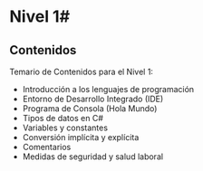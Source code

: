 # Nivel 1#

## Contenidos

Temario de Contenidos para el Nivel 1: 
<br>
<ul>
    <li>Introducción a los lenguajes de programación</li>
    <li>Entorno de Desarrollo Integrado (IDE)</li>
    <li>Programa de Consola (Hola Mundo)</li>
    <li>Tipos de datos en C#</li>
    <li>Variables y constantes</li>
    <li>Conversión implícita y explícita</li>
    <li>Comentarios</li>
    <li>Medidas de seguridad y salud laboral</li>
</ul>


